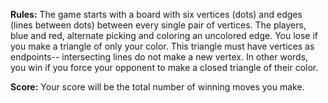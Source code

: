**Rules:** The game starts with a board with six vertices (dots) and edges (lines between dots) between every single pair of vertices. The players, blue and red, alternate picking and coloring an uncolored edge. You lose if you make a triangle of only your color. This triangle must have vertices as endpoints-- intersecting lines do not make a new vertex. In other words, you win if you force your opponent to make a closed triangle of their color.

**Score:** Your score will be the total number of winning moves you make.

